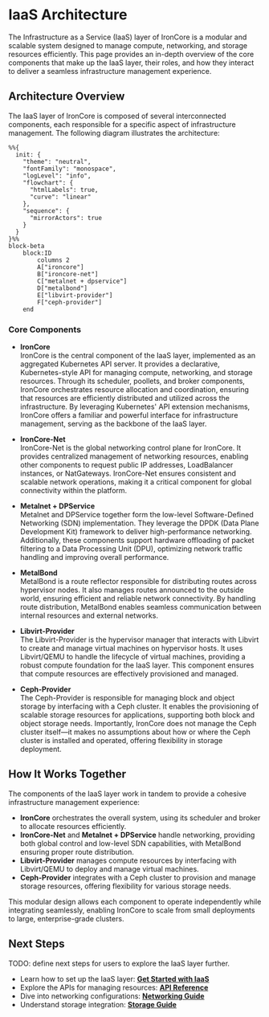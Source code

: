 # IaaS Architecture

The Infrastructure as a Service (IaaS) layer of IronCore is a modular and scalable system designed to manage compute,
networking, and storage resources efficiently. This page provides an in-depth overview of the core components that 
make up the IaaS layer, their roles, and how they interact to deliver a seamless infrastructure management experience.

## Architecture Overview

The IaaS layer of IronCore is composed of several interconnected components, each responsible for a specific aspect 
of infrastructure management. The following diagram illustrates the architecture:

```mermaid
%%{
  init: {
    "theme": "neutral",
    "fontFamily": "monospace",
    "logLevel": "info",
    "flowchart": {
      "htmlLabels": true,
      "curve": "linear"
    },
    "sequence": {
      "mirrorActors": true
    }
  }
}%%
block-beta
    block:ID
        columns 2
        A["ironcore"]
        B["ironcore-net"]
        C["metalnet + dpservice"]
        D["metalbond"]
        E["libvirt-provider"]
        F["ceph-provider"]
    end
```

### Core Components

- **IronCore**  
  IronCore is the central component of the IaaS layer, implemented as an aggregated Kubernetes API server. It provides 
  a declarative, Kubernetes-style API for managing compute, networking, and storage resources. Through its scheduler, 
  poollets, and broker components, IronCore orchestrates resource allocation and coordination, ensuring that resources 
  are efficiently distributed and utilized across the infrastructure. By leveraging Kubernetes' API extension 
  mechanisms, IronCore offers a familiar and powerful interface for infrastructure management, serving as the backbone 
  of the IaaS layer.

- **IronCore-Net**  
  IronCore-Net is the global networking control plane for IronCore. It provides centralized management of networking 
  resources, enabling other components to request public IP addresses, LoadBalancer instances, or NatGateways. 
  IronCore-Net ensures consistent and scalable network operations, making it a critical component for global 
  connectivity within the platform.

- **Metalnet + DPService**  
  Metalnet and DPService together form the low-level Software-Defined Networking (SDN) implementation. They leverage 
  the DPDK (Data Plane Development Kit) framework to deliver high-performance networking. Additionally, these 
  components support hardware offloading of packet filtering to a Data Processing Unit (DPU), optimizing network 
  traffic handling and improving overall performance.

- **MetalBond**  
  MetalBond is a route reflector responsible for distributing routes across hypervisor nodes. It also manages routes 
  announced to the outside world, ensuring efficient and reliable network connectivity. By handling route distribution, 
  MetalBond enables seamless communication between internal resources and external networks.

- **Libvirt-Provider**  
  The Libvirt-Provider is the hypervisor manager that interacts with Libvirt to create and manage virtual machines on 
  hypervisor hosts. It uses Libvirt/QEMU to handle the lifecycle of virtual machines, providing a robust compute 
  foundation for the IaaS layer. This component ensures that compute resources are effectively provisioned and managed.

- **Ceph-Provider**  
  The Ceph-Provider is responsible for managing block and object storage by interfacing with a Ceph cluster. It enables 
  the provisioning of scalable storage resources for applications, supporting both block and object storage needs. 
  Importantly, IronCore does not manage the Ceph cluster itself—it makes no assumptions about how or where the Ceph 
  cluster is installed and operated, offering flexibility in storage deployment.

## How It Works Together

The components of the IaaS layer work in tandem to provide a cohesive infrastructure management experience:

- **IronCore** orchestrates the overall system, using its scheduler and broker to allocate resources efficiently.
- **IronCore-Net** and **Metalnet + DPService** handle networking, providing both global control and low-level SDN 
  capabilities, with MetalBond ensuring proper route distribution.
- **Libvirt-Provider** manages compute resources by interfacing with Libvirt/QEMU to deploy and manage virtual machines.
- **Ceph-Provider** integrates with a Ceph cluster to provision and manage storage resources, offering flexibility 
  for various storage needs.

This modular design allows each component to operate independently while integrating seamlessly, enabling IronCore to 
scale from small deployments to large, enterprise-grade clusters.

## Next Steps

TODO: define next steps for users to explore the IaaS layer further.

- Learn how to set up the IaaS layer: **[Get Started with IaaS](#)**
- Explore the APIs for managing resources: **[API Reference](#)**
- Dive into networking configurations: **[Networking Guide](#)**
- Understand storage integration: **[Storage Guide](#)**